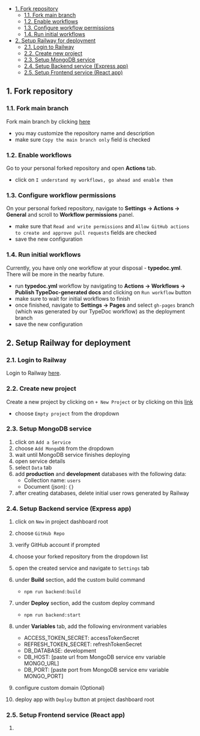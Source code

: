 - [1. Fork repository](#1-fork-repository)
  - [1.1. Fork main branch](#11-fork-main-branch)
  - [1.2. Enable workflows](#12-enable-workflows)
  - [1.3. Configure workflow permissions](#13-configure-workflow-permissions)
  - [1.4. Run initial workflows](#14-run-initial-workflows)
- [2. Setup Railway for deployment](#2-setup-railway-for-deployment)
  - [2.1. Login to Railway](#21-login-to-railway)
  - [2.2. Create new project](#22-create-new-project)
  - [2.3. Setup MongoDB service](#23-setup-mongodb-service)
  - [2.4. Setup Backend service (Express app)](#24-setup-backend-service-express-app)
  - [2.5. Setup Frontend service (React app)](#25-setup-frontend-service-react-app)

## 1. Fork repository

### 1.1. Fork main branch

Fork main branch by clicking [here](https://github.com/brunotot/monorepo-mern-railway-starter/fork)

- you may customize the repository name and description
- make sure `Copy the main branch only` field is checked

### 1.2. Enable workflows

Go to your personal forked repository and open **Actions** tab.

- click on `I understand my workflows, go ahead and enable them`

### 1.3. Configure workflow permissions

On your personal forked repository, navigate to **Settings -> Actions -> General** and scroll to **Workflow permissions** panel.

- make sure that `Read and write permissions` and `Allow GitHub actions to create and approve pull requests` fields are checked
- save the new configuration

### 1.4. Run initial workflows

Currently, you have only one workflow at your disposal - **typedoc.yml**. There will be more in the nearby future.

- run **typedoc.yml** workflow by navigating to **Actions -> Workflows -> Publish TypeDoc-generated docs** and clicking on `Run workflow` button
- make sure to wait for initial workflows to finish
- once finished, navigate to **Settings -> Pages** and select `gh-pages` branch (which was generated by our TypeDoc workflow) as the deployment branch
- save the new configuration

## 2. Setup Railway for deployment

### 2.1. Login to Railway

Login to Railway [here](https://railway.app/login).

### 2.2. Create new project

Create a new project by clicking on `+ New Project` or by clicking on this [link](https://railway.app/new)

- choose `Empty project` from the dropdown

### 2.3. Setup MongoDB service

1. click on `Add a Service`
2. choose `Add MongoDB` from the dropdown
3. wait until MongoDB service finishes deploying
4. open service details
5. select `Data` tab
6. add **production** and **development** databases with the following data:
   - Collection name: `users`
   - Document (json): `{}`
7. after creating databases, delete initial user rows generated by Railway

### 2.4. Setup Backend service (Express app)

1. click on `New` in project dashboard root
2. choose `GitHub Repo`
3. verify GitHub account if prompted
4. choose your forked repository from the dropdown list
5. open the created service and navigate to `Settings` tab
6. under **Build** section, add the custom build command
   - `npm run backend:build`
7. under **Deploy** section, add the custom deploy command
   - `npm run backend:start`
8. under **Variables** tab, add the following environment variables

   - ACCESS_TOKEN_SECRET: accessTokenSecret
   - REFRESH_TOKEN_SECRET: refreshTokenSecret
   - DB_DATABASE: development
   - DB_HOST: [paste url from MongoDB service env variable MONGO_URL]
   - DB_PORT: [paste port from MongoDB service env variable MONGO_PORT]

9. configure custom domain (Optional)
10. deploy app with `Deploy` button at project dashboard root

### 2.5. Setup Frontend service (React app)

1.
